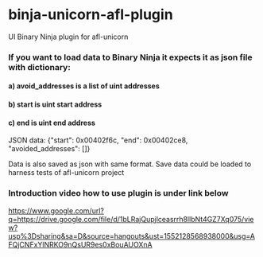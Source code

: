 # binja-unicorn-afl-plugin
UI Binary Ninja plugin for afl-unicorn 

### If you want to load data to Binary Ninja it expects it as json file with dictionary:

#### a) avoid_addresses is a list of uint addresses
#### b) start is uint start address
#### c) end is uint end address

JSON data: {"start": 0x00402f6c, "end": 0x00402ce8, "avoided_addresses": []}

Data is also saved as json with same format. Save data could be loaded to harness tests of afl-unicorn project

### Introduction video how to use plugin is under link below
https://www.google.com/url?q=https://drive.google.com/file/d/1bLRajQupjlceasrrh8llbNt4GZ7Xq075/view?usp%3Dsharing&sa=D&source=hangouts&ust=1552128568938000&usg=AFQjCNFxYlNRKO9nQsUR9es0xBouAUOXnA